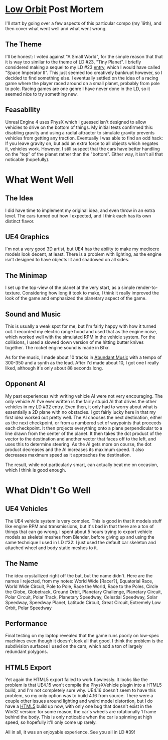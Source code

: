 # [Low Orbit](https://ldjam.com/events/ludum-dare/38/low-orbit) Post Mortem
I'll start by going over a few aspects of this particular compo (my 19th), and then cover what went well and what went wrong.

## The Theme
I'll be honest: I voted against "A Small World", for the simple reason that that it is way too similar to the theme of LD #23, "Tiny Planet". I briefly considered making a sequel to my LD #23 [entry](http://quadtree.info/#/ld/), which I would have called "Space Imperator II". This just seemed too creatively bankrupt however, so I decided to find something else. I eventually settled on the idea of a racing game where the player raced around on a small planet, probably from pole to pole. Racing games are one genre I have never done in the LD, so it seemed nice to try something new.

## Feasability
Unreal Engine 4 uses PhysX which I guessed isn't designed to allow vehicles to drive on the bottom of things. My initial tests confirmed this: disabling gravity and using a radial attractor to simulate gravity prevents vehicles from getting any traction. Eventually I was able to find an odd hack: If you leave gravity on, but add an extra force to all objects which negates it, vehicles work. However, I still suspect that the cars have better handling on the "top" of the planet rather than the "bottom". Either way, it isn't all that noticable (hopefully).

# What Went Well
## The Idea
I did have time to implement my original idea, and even throw in an extra level. The cars turned out how I expected, and I think each has its own distinct flavor.

## UE4 Graphics
I'm not a very good 3D artist, but UE4 has the ability to make my mediocre models look decent, at least. There is a problem with lighting, as the engine isn't designed to have objects lit and shadowed on all sides.

## The Minimap
I set up the top-view of the planet at the very start, as a simple render-to-texture. Considering how long it took to make, I think it really improved the look of the game and emphasized the planetary aspect of the game.

## Sound and Music
This is usually a weak spot for me, but I'm fairly happy with how it turned out. I recorded my electric range hood and used that as the engine noise, which worked well with the simulated RPM in the vehicle system. For the collisions, I used a slowed down version of me hitting butter knives together. The rocket engine sound is made in Bfxr.

As for the music, I made about 10 tracks in [Abundant Music](http://www.abundant-music.com/) with a tempo of 300-350 and a synth as the lead. After I'd made about 10, I got one I really liked, although it's only about 88 seconds long.

## Opponent AI
My past experiences with writing vehicle AI were not very encouraging. The only vehicle AI I've ever written is the fairly stupid AI that drives the other vehicles in my LD #32 entry. Even then, it only had to worry about what is essentially a 2D plane with no obstacles. I got fairly lucky here in that my first idea worked out pretty well. The AI chooses the next destination, either as the next checkpoint, or from a numbered set of waypoints that proceeds each checkpoint. It then projects everything onto a plane perpendicular to a line drawn from the center of the planet. It then takes the dot product of the vector to the destination and another vector that faces off to the left, and uses this to determine steering. As the AI gets more on course, the dot product decreases and the AI increases its maximum speed. It also decreases maximum speed as it approaches the destination.

The result, while not particularly smart, can actually beat me on occasion, which I think is good enough.

# What Didn't Go Well
## UE4 Vehicles
The UE4 vehicle system is very complex. This is good in that it models stuff like engine RPM and transmissions, but it's bad in that there are a ton of things that can go wrong. I spent about 5 hours trying to export vehicle models as skeletal meshes from Blender, before giving up and using the same technique I used in LD #32: I just used the default car skeleton and attached wheel and body static meshes to it.

## The Name
The idea crystallized right off the bat, but the name didn't. Here are the names I rejected, from my notes: World Wide [Racer?], Equatorial Race, World Wide Circuit, Pole to Pole, Race the World, Race to the Poles, Circle the Globe, Globetrack, Ground Orbit, Planetary Challenge, Planetary Circuit, Polar Circuit, Polar Track, Planetary Speedway, Celestial Speedway, Solar Speedway, Speedway Planet, Latitude Circuit, Great Circuit, Extremely Low Orbit, Polar Speedway

## Performance
Final testing on my laptop revealed that the game runs poorly on low-spec machines even though it doesn't look all that good. I think the problem is the subdivision surfaces I used on the cars, which add a ton of largely redundant polygons.

## HTML5 Export
Yet again the HTML5 export failed to work flawlessly. It looks like the problem is that UE4.15 won't compile the PhysXVehicle plugin into a HTML5 build, and I'm not completely sure why. UE4.16 doesn't seem to have this problem, so my only option was to build 4.16 from source. There were a couple other issues around lighting and weird model distortion, but I do have a [HTML5](https://quadtree.info/ld/ld38/HTML5/LD38-HTML5-Shipping.html) build up now, with only one bug that doesn't exist in the Win32 version: for some reason, the car's wheels are rotationally 1 frame behind the body. This is only noticable when the car is spinning at high speed, so hopefully it'll only come up rarely.

All in all, it was an enjoyable experience. See you all in LD #39!
